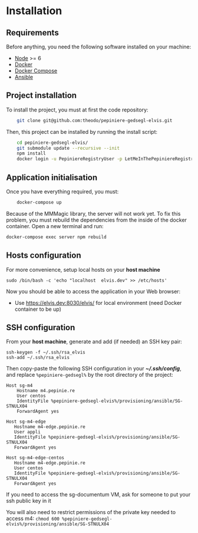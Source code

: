 Installation
============

Requirements
------------

Before anything, you need the following software installed on your machine:

  * [Node](https://nodejs.org/en/download/current/) >= 6
  * [Docker](https://docs.docker.com/engine/installation/)
  * [Docker Compose](https://docs.docker.com/compose/install/)
  * [Ansible](http://docs.ansible.com/ansible/intro_installation.html#installing-the-control-machine)

Project installation
--------------------
To install the project, you must at first the code repository:
``` bash
    git clone git@github.com:theodo/pepiniere-gedsegl-elvis.git
```

Then, this project can be installed by running the install script:
``` bash
    cd pepiniere-gedsegl-elvis/
    git submodule update --recursive --init
    npm install
    docker login -u PepiniereRegistryUser -p LetMeInThePepiniereRegistry https://registry.pepinie.re:5000
```

Application initialisation
--------------------------

Once you have everything required, you must:

``` bash
    docker-compose up
```

Because of the MMMagic library, the server will not work yet.
To fix this problem, you must rebuild the dependencies from the inside of the docker container.
Open a new terminal and run:

``` bash
docker-compose exec server npm rebuild
```

Hosts configuration
-------------------

For more convenience, setup local hosts on your **host machine**

```
sudo /bin/bash -c 'echo "localhost  elvis.dev" >> /etc/hosts'
```

Now you should be able to access the application in your Web browser:
  * Use https://elvis.dev:8030/elvis/ for local environment (need Docker container to be up)


SSH configuration
-----------------

From your **host machine**, generate and add (if needed) an SSH key pair:
```
ssh-keygen -f ~/.ssh/rsa_elvis
ssh-add ~/.ssh/rsa_elvis
```

Then copy-paste the following SSH configuration in your ***~/.ssh/config***, and replace `%pepiniere-gedsegl%` by the root directory of the project:
```
Host sg-m4
    Hostname m4.pepinie.re
    User centos
    IdentityFile %pepiniere-gedsegl-elvis%/provisioning/ansible/SG-STNULX04
    ForwardAgent yes

Host sg-m4-edge
   Hostname m4-edge.pepinie.re
   User appli
   IdentityFile %pepiniere-gedsegl-elvis%/provisioning/ansible/SG-STNULX04
   ForwardAgent yes

Host sg-m4-edge-centos
   Hostname m4-edge.pepinie.re
   User centos
   IdentityFile %pepiniere-gedsegl-elvis%/provisioning/ansible/SG-STNULX04
   ForwardAgent yes
```

If you need to access the sg-documentum VM, ask for someone to put your ssh public key in it

You will also need to restrict permissions of the private key needed to access m4:
`chmod 600 %pepiniere-gedsegl-elvis%/provisioning/ansible/SG-STNULX04`
